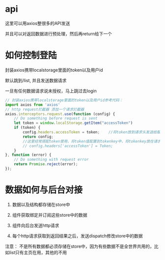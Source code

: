 <!--
 * @Author: your name
 * @Date: 2020-03-14 10:56:06
 * @LastEditTime: 2020-03-15 21:52:21
 * @LastEditors: Please set LastEditors
 * @Description: In User Settings Edit
 * @FilePath: /black_cat/src/api/README.md
 -->
# api

这里可以用axios整很多的API发送

并且可以对返回数据进行预处理，然后再return给下一个

# 如何控制登陆

封装axios携带localstorage里面的token以及用户id

默认跳到/list, 并且发送数据请求

一旦有任何数据请求说未授权，马上跳过去login

```javascript
// 封装axios携带localstorage里面的token以及用户id参考代码：
import axios from 'axios'
// http request拦截器 添加一个请求拦截器
axios.interceptors.request.use(function (config) {
    // Do something before request is sent
    let token = window.localStorage.getItem("accessToken")
    if (token) {
        config.headers.accessToken = token;    //将token放到请求头发送给服务器
        return config;
        //这里经常搭配token使用，将token值配置到tokenkey中，将tokenkey放在请求头中
        // config.headers['accessToken'] = Token;
    }
}, function (error) {
    // Do something with request error
    return Promise.reject(error);
});
```

# 数据如何与后台对接

1. 数据以及结构都存储在store中

2. 组件获取绑定并订阅这些store中的数据

3. 组件向后台发送http请求

4. 每个http请求获取到返回结果之后，发送dispatch修改store中的数据

注意： 不是所有数据都必须存储在store中，因为有些数据不是全世界共用的，比如list只有主页在用，其他的不用
